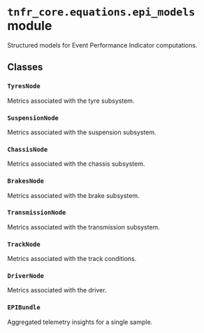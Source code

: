 # `tnfr_core.equations.epi_models` module
Structured models for Event Performance Indicator computations.

## Classes
### `TyresNode`
Metrics associated with the tyre subsystem.

### `SuspensionNode`
Metrics associated with the suspension subsystem.

### `ChassisNode`
Metrics associated with the chassis subsystem.

### `BrakesNode`
Metrics associated with the brake subsystem.

### `TransmissionNode`
Metrics associated with the transmission subsystem.

### `TrackNode`
Metrics associated with the track conditions.

### `DriverNode`
Metrics associated with the driver.

### `EPIBundle`
Aggregated telemetry insights for a single sample.

